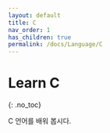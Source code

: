 ```yaml
---
layout: default
title: C
nav_order: 1
has_children: true
permalink: /docs/Language/C
---
```


# Learn C
{: .no_toc}

C 언어를 배워 봅시다.